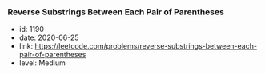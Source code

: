 ### Reverse Substrings Between Each Pair of Parentheses

* id: 1190
* date: 2020-06-25
* link: https://leetcode.com/problems/reverse-substrings-between-each-pair-of-parentheses
* level: Medium
